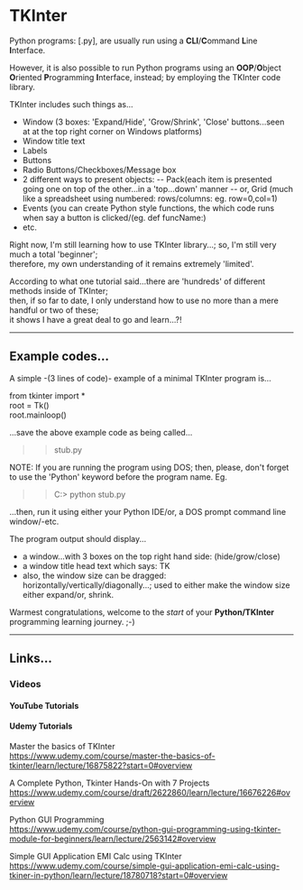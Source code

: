 # TKInter

Python programs: [.py], are usually run using a **CLI**/**C**ommand **L**ine **I**nterface.

However, it is also possible to run Python programs using an **OOP**/**O**bject **O**riented **P**rogramming **I**nterface, instead;
by employing the TKInter code library.

TKInter includes such things as...

- Window (3 boxes: 'Expand/Hide', 'Grow/Shrink', 'Close' buttons...seen at at the top right corner on Windows platforms)
- Window title text
- Labels
- Buttons
- Radio Buttons/Checkboxes/Message box
- 2 different ways to present objects: 
-- Pack(each item is presented going one on top of the other...in a 'top...down' manner
-- or, Grid (much like a spreadsheet using numbered: rows/columns: eg. row=0,col=1)
- Events (you can create Python style functions, the which code runs when say a button is clicked/(eg. def funcName:)
- etc.

Right now, I'm still learning how to use TKInter library...; so, I'm still very much a total 'beginner';  
therefore, my own understanding of it remains extremely 'limited'.  

According to what one tutorial said...there are 'hundreds' of different methods inside of TKInter;  
then, if so far to date, I only understand how to use no more than a mere handful or two of these;     
it shows I have a great deal to go and learn...?!

-----

## Example codes...

A simple -(3 lines of code)- example of a minimal TKInter program is...

from tkinter import *  
root = Tk()  
root.mainloop()  

...save the above example code as being called...

>> stub.py

NOTE: If you are running the program using DOS; then, please, don't forget to use the 'Python' keyword before the program name. Eg.

>> C:> python stub.py

...then, run it using either your Python IDE/or, a DOS prompt command line window/-etc.

The program output should display...
- a window...with 3 boxes on the top right hand side: (hide/grow/close)
- a window title head text which says: TK
- also, the window size can be dragged: horizontally/vertically/diagonally...;
  used to either make the window size either expand/or, shrink. 

Warmest congratulations, welcome to the *start* of your **Python/TKInter** programming learning journey. ;-)

-----

## Links...

### Videos

#### YouTube Tutorials

#### Udemy Tutorials

Master the basics of TKInter  
https://www.udemy.com/course/master-the-basics-of-tkinter/learn/lecture/16875822?start=0#overview  

A Complete Python, Tkinter Hands-On with 7 Projects   
https://www.udemy.com/course/draft/2622860/learn/lecture/16676226#overview  

Python GUI Programming   
https://www.udemy.com/course/python-gui-programming-using-tkinter-module-for-beginners/learn/lecture/2563142#overview  

Simple GUI Application EMI Calc using TKInter  
https://www.udemy.com/course/simple-gui-application-emi-calc-using-tkiner-in-python/learn/lecture/18780718?start=0#overview  
